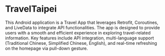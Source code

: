 # TravelTaipei

This Android application is a Travel App that leverages Retrofit, Coroutines, and LiveData to integrate API functionalities. 
The app is designed to provide users with a smooth and efficient experience in exploring travel-related information. 
Key features include API integration, multi-language support (Traditional Chinese, Simplified Chinese, English), and real-time refreshing on the homepage via pull-down gesture.